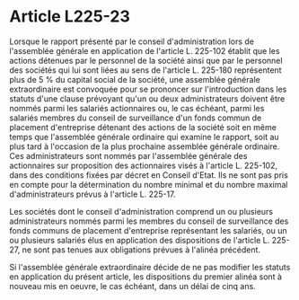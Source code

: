 # Article L225-23

Lorsque le rapport présenté par le conseil d'administration lors de l'assemblée générale en application de l'article L. 225-102 établit que les actions détenues par le personnel de la société ainsi que par le personnel des sociétés qui lui sont liées au sens de l'article L. 225-180 représentent plus de 5 % du capital social de la société, une assemblée générale extraordinaire est convoquée pour se prononcer sur l'introduction dans les statuts d'une clause prévoyant qu'un ou deux administrateurs doivent être nommés parmi les salariés actionnaires ou, le cas échéant, parmi les salariés membres du conseil de surveillance d'un fonds commun de placement d'entreprise détenant des actions de la société soit en même temps que l'assemblée générale ordinaire qui examine le rapport, soit au plus tard à l'occasion de la plus prochaine assemblée générale ordinaire. Ces administrateurs sont nommés par l'assemblée générale des actionnaires sur proposition des actionnaires visés à l'article L. 225-102, dans des conditions fixées par décret en Conseil d'Etat. Ils ne sont pas pris en compte pour la détermination du nombre minimal et du nombre maximal d'administrateurs prévus à l'article L. 225-17.

Les sociétés dont le conseil d'administration comprend un ou plusieurs administrateurs nommés parmi les membres du conseil de surveillance des fonds communs de placement d'entreprise représentant les salariés, ou un ou plusieurs salariés élus en application des dispositions de l'article L. 225-27, ne sont pas tenues aux obligations prévues à l'alinéa précédent.

Si l'assemblée générale extraordinaire décide de ne pas modifier les statuts en application du présent article, les dispositions du premier alinéa sont à nouveau mis en oeuvre, le cas échéant, dans un délai de cinq ans.
